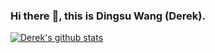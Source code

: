 ### Hi there :wave:, this is Dingsu Wang (Derek).
[![Derek's github stats](https://github-readme-stats.vercel.app/api?username=Derek-Wds&show_icons=true&title_color=fff&icon_color=79ff97&text_color=9f9f9f&bg_color=151515)](https://github.com/Derek-Wds/)
